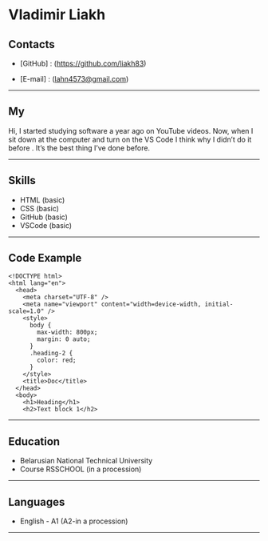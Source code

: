 # Vladimir Liakh

## Contacts

- [GitHub] : (https://github.com/liakh83)

- [E-mail] : (lahn4573@gmail.com)

---

## My

Hi, I started studying software a year ago on YouTube videos. Now, when I sit down at the computer and turn on the VS Code I think why I didn’t do it before . It’s the best thing I’ve done before.

---

## Skills

- HTML (basic)
- CSS (basic)
- GitHub (basic)
- VSCode (basic)

---

## Code Example

```text
<!DOCTYPE html>
<html lang="en">
  <head>
    <meta charset="UTF-8" />
    <meta name="viewport" content="width=device-width, initial-scale=1.0" />
    <style>
      body {
        max-width: 800px;
        margin: 0 auto;
      }
      .heading-2 {
        color: red;
      }
    </style>
    <title>Doc</title>
  </head>
  <body>
    <h1>Heading</h1>
    <h2>Text block 1</h2>
```

---

## Education

- Belarusian National Technical University
- Course RSSCHOOL (in a procession)

---

## Languages

- English - A1 (A2-in a procession)

---